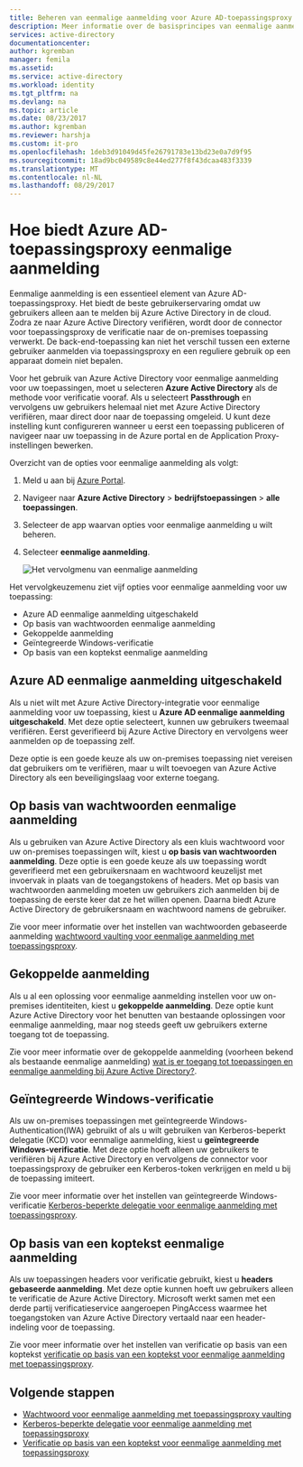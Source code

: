 ```yaml
---
title: Beheren van eenmalige aanmelding voor Azure AD-toepassingsproxy | Microsoft Docs
description: Meer informatie over de basisprincipes van eenmalige aanmelding met toepassingsproxy
services: active-directory
documentationcenter: 
author: kgremban
manager: femila
ms.assetid: 
ms.service: active-directory
ms.workload: identity
ms.tgt_pltfrm: na
ms.devlang: na
ms.topic: article
ms.date: 08/23/2017
ms.author: kgremban
ms.reviewer: harshja
ms.custom: it-pro
ms.openlocfilehash: 1deb3d91049d45fe26791783e13bd23e0a7d9f95
ms.sourcegitcommit: 18ad9bc049589c8e44ed277f8f43dcaa483f3339
ms.translationtype: MT
ms.contentlocale: nl-NL
ms.lasthandoff: 08/29/2017
---
```

# <a name="how-does-azure-ad-application-proxy-provide-single-sign-on"></a>Hoe biedt Azure AD-toepassingsproxy eenmalige aanmelding

Eenmalige aanmelding is een essentieel element van Azure AD-toepassingsproxy.  Het biedt de beste gebruikerservaring omdat uw gebruikers alleen aan te melden bij Azure Active Directory in de cloud. Zodra ze naar Azure Active Directory verifiëren, wordt door de connector voor toepassingsproxy de verificatie naar de on-premises toepassing verwerkt. De back-end-toepassing kan niet het verschil tussen een externe gebruiker aanmelden via toepassingsproxy en een reguliere gebruik op een apparaat domein niet bepalen. 

Voor het gebruik van Azure Active Directory voor eenmalige aanmelding voor uw toepassingen, moet u selecteren **Azure Active Directory** als de methode voor verificatie vooraf. Als u selecteert **Passthrough** en vervolgens uw gebruikers helemaal niet met Azure Active Directory verifiëren, maar direct door naar de toepassing omgeleid. U kunt deze instelling kunt configureren wanneer u eerst een toepassing publiceren of navigeer naar uw toepassing in de Azure portal en de Application Proxy-instellingen bewerken. 

Overzicht van de opties voor eenmalige aanmelding als volgt:

1. Meld u aan bij [Azure Portal](https://portal.azure.com).
2. Navigeer naar **Azure Active Directory** > **bedrijfstoepassingen** > **alle toepassingen**.
3. Selecteer de app waarvan opties voor eenmalige aanmelding u wilt beheren.
4. Selecteer **eenmalige aanmelding**.

   ![Het vervolgmenu van eenmalige aanmelding](./media/application-proxy-sso-overview/single-sign-on-mode.png)

Het vervolgkeuzemenu ziet vijf opties voor eenmalige aanmelding voor uw toepassing:

* Azure AD eenmalige aanmelding uitgeschakeld
* Op basis van wachtwoorden eenmalige aanmelding
* Gekoppelde aanmelding
* Geïntegreerde Windows-verificatie
* Op basis van een koptekst eenmalige aanmelding

## <a name="azure-ad-single-sign-on-disabled"></a>Azure AD eenmalige aanmelding uitgeschakeld

Als u niet wilt met Azure Active Directory-integratie voor eenmalige aanmelding voor uw toepassing, kiest u **Azure AD eenmalige aanmelding uitgeschakeld**. Met deze optie selecteert, kunnen uw gebruikers tweemaal verifiëren. Eerst geverifieerd bij Azure Active Directory en vervolgens weer aanmelden op de toepassing zelf. 

Deze optie is een goede keuze als uw on-premises toepassing niet vereisen dat gebruikers om te verifiëren, maar u wilt toevoegen van Azure Active Directory als een beveiligingslaag voor externe toegang. 

## <a name="password-based-sign-on"></a>Op basis van wachtwoorden eenmalige aanmelding

Als u gebruiken van Azure Active Directory als een kluis wachtwoord voor uw on-premises toepassingen wilt, kiest u **op basis van wachtwoorden aanmelding**. Deze optie is een goede keuze als uw toepassing wordt geverifieerd met een gebruikersnaam en wachtwoord keuzelijst met invoervak in plaats van de toegangstokens of headers. Met op basis van wachtwoorden aanmelding moeten uw gebruikers zich aanmelden bij de toepassing de eerste keer dat ze het willen openen. Daarna biedt Azure Active Directory de gebruikersnaam en wachtwoord namens de gebruiker. 

Zie voor meer informatie over het instellen van wachtwoorden gebaseerde aanmelding [wachtwoord vaulting voor eenmalige aanmelding met toepassingsproxy](application-proxy-sso-azure-portal.md).

## <a name="linked-sign-on"></a>Gekoppelde aanmelding

Als u al een oplossing voor eenmalige aanmelding instellen voor uw on-premises identiteiten, kiest u **gekoppelde aanmelding**. Deze optie kunt Azure Active Directory voor het benutten van bestaande oplossingen voor eenmalige aanmelding, maar nog steeds geeft uw gebruikers externe toegang tot de toepassing. 

Zie voor meer informatie over de gekoppelde aanmelding (voorheen bekend als bestaande eenmalige aanmelding) [wat is er toegang tot toepassingen en eenmalige aanmelding bij Azure Active Directory?](active-directory-appssoaccess-whatis.md#how-does-single-sign-on-with-azure-active-directory-work).

## <a name="integrated-windows-authentication"></a>Geïntegreerde Windows-verificatie

Als uw on-premises toepassingen met geïntegreerde Windows-Authentication(IWA) gebruikt of als u wilt gebruiken van Kerberos-beperkt delegatie (KCD) voor eenmalige aanmelding, kiest u **geïntegreerde Windows-verificatie**. Met deze optie hoeft alleen uw gebruikers te verifiëren bij Azure Active Directory en vervolgens de connector voor toepassingsproxy de gebruiker een Kerberos-token verkrijgen en meld u bij de toepassing imiteert. 

Zie voor meer informatie over het instellen van geïntegreerde Windows-verificatie [Kerberos-beperkte delegatie voor eenmalige aanmelding met toepassingsproxy](active-directory-application-proxy-sso-using-kcd.md).

## <a name="header-based-sign-on"></a>Op basis van een koptekst eenmalige aanmelding 

Als uw toepassingen headers voor verificatie gebruikt, kiest u **headers gebaseerde aanmelding**. Met deze optie kunnen hoeft uw gebruikers alleen te verificatie de Azure Active Directory. Microsoft werkt samen met een derde partij verificatieservice aangeroepen PingAccess waarmee het toegangstoken van Azure Active Directory vertaald naar een header-indeling voor de toepassing. 

Zie voor meer informatie over het instellen van verificatie op basis van een koptekst [verificatie op basis van een koptekst voor eenmalige aanmelding met toepassingsproxy](application-proxy-ping-access.md).

## <a name="next-steps"></a>Volgende stappen

- [Wachtwoord voor eenmalige aanmelding met toepassingsproxy vaulting](application-proxy-sso-azure-portal.md)
- [Kerberos-beperkte delegatie voor eenmalige aanmelding met toepassingsproxy](active-directory-application-proxy-sso-using-kcd.md)
- [Verificatie op basis van een koptekst voor eenmalige aanmelding met toepassingsproxy](application-proxy-ping-access.md) 
